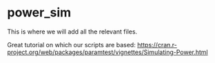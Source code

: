 # power_sim

This is where we will add all the relevant files.

Great tutorial on which our scripts are based:
https://cran.r-project.org/web/packages/paramtest/vignettes/Simulating-Power.html
